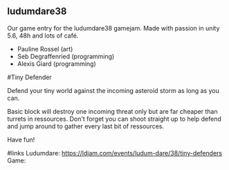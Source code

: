 ## ludumdare38

Our game entry for the ludumdare38 gamejam.
Made with passion in unity 5.6, 48h and lots of café.
- Pauline Rossel (art)
- Seb Degraffenried (programming)
- Alexis Giard (programming)


#Tiny Defender

Defend your tiny world against the incoming asteroid storm as long as you can.

Basic block will destroy one incoming threat only but are far cheaper than turrets in ressources. Don't forget you can shoot straight up to help defend and jump around to gather every last bit of ressources.

Have fun!

#links
Ludumdare: https://ldjam.com/events/ludum-dare/38/tiny-defenders
Game: 
